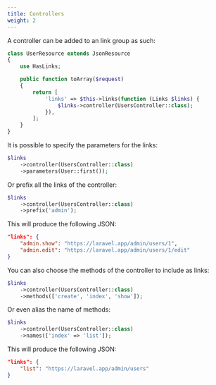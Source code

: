 ```yaml
---
title: Controllers
weight: 2
---
```


A controller can be added to an link group as such:

``` php
class UserResource extends JsonResource
{
    use HasLinks;

    public function toArray($request)
    {
        return [
            'links' => $this->links(function (Links $links) {
                $links->controller(UsersController::class);
            }),
        ];
    }
}
```

It is possible to specify the parameters for the links:

```php
$links
    ->controller(UsersController::class)
    ->parameters(User::first());
```

Or prefix all the links of the controller:

```php
$links
    ->controller(UsersController::class)
    ->prefix('admin');
```

This will produce the following JSON:

``` json
"links": {
    "admin.show": "https://laravel.app/admin/users/1",
    "admin.edit": "https://laravel.app/admin/users/1/edit"
}
```

You can also choose the methods of the controller to include as links:

```php
$links
    ->controller(UsersController::class)
    ->methods(['create', 'index', 'show']);
```

Or even alias the name of methods:

```php
$links
    ->controller(UsersController::class)
    ->names(['index' => 'list']);
```

This will produce the following JSON:

``` json
"links": {
    "list": "https://laravel.app/admin/users"
}
```
